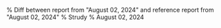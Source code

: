 % Diff between report from "August 02, 2024" and reference report from "August 02, 2024"
% Strudy
% August 02, 2024


